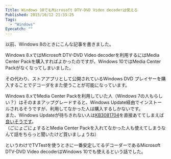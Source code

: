 ```yaml
---
Title: Windows 10でもMicrosoft DTV-DVD Video decoderは使える
Published: 2015/10/12 21:33:25
Tags:
  - "Windows"
Eyecatch: ""
---
```

以前、Windows 8のときにこんな記事を書きました。  

<?# OEmbed "https://blog.hitsujin.jp/entry/2012/11/04/141121" /?>

Windows 8.xではMicrosoft DTV-DVD Video decoderを利用するにはMedia Center Packを購入すればよかったのですが、Windows 10ではMedia Center Packがなくなってしまいました。  

その代わり、ストアアプリとして公開されているWindows DVD プレイヤーを購入することでデコーダをまた使うことが可能になっています。  

<?# OEmbed "https://www.microsoft.com/ja-jp/store/apps/windows-dvd-%e3%83%97%e3%83%ac%e3%82%a4%e3%83%a4%e3%83%bc/9nblggh2j19w" /?>

Windows 8.xでMedia Center Packを利用していた人（Windows 7の人もらしい？）はそのままアップグレードすると、Windows Update経由でインストールされるそうですが、利用してなかった人は購入するしかないです。  
また、Windows Updateが待ちきれない人は[KB3081704](https://support.microsoft.com/ja-jp/kb/3081704)を直接あててしまえば[良いそうです](http://answers.microsoft.com/ja-jp/insider/forum/insider_apps-insider_other/windows-dvd/bf24615e-b03f-49e3-a9d2-c990d01934cb)。  
（ごにょごにょするとMedia Center Packを入れてなかった人も使えてしまうなんて話をちらっと聞いたけど買いましょうね）  

というわけでTVTestを使うときに一番安定してるデコーダーであるMicrosoft DTV-DVD Video decoderはWindows 10でも使えるという話でした。